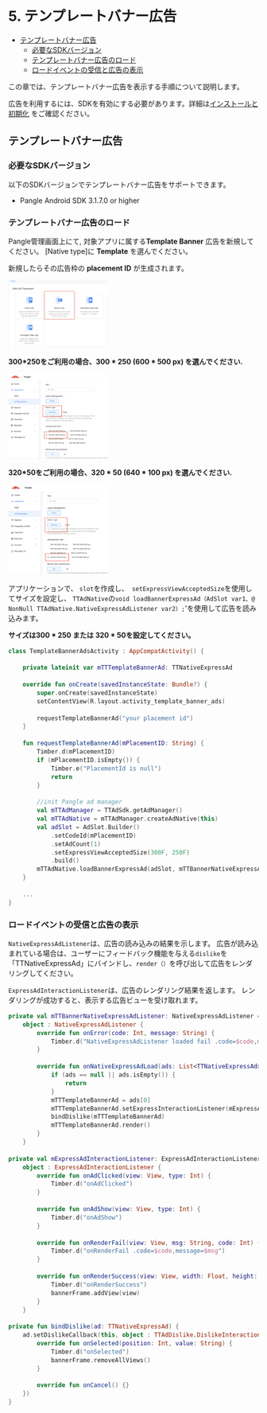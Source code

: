 # 5. テンプレートバナー広告


* [テンプレートバナー広告](#start/template_banner_ad)
  * [必要なSDKバージョン](#start/template_banner_support_version)
  * [テンプレートバナー広告のロード](#start/template_banner_ad_load)
  * [ロードイベントの受信と広告の表示](#start/template_banner_ad_loadevent)


この章では、テンプレートバナー広告を表示する手順について説明します。

広告を利用するには、SDKを有効にする必要があります。詳細は[インストールと初期化](1-integrate_ja.md) をご確認ください。



<a name="start/template_banner_ad"></a>
## テンプレートバナー広告

<a name="start/template_banner_support_version"></a>
### 必要なSDKバージョン
以下のSDKバージョンでテンプレートバナー広告をサポートできます。
 - Pangle Android SDK 3.1.7.0 or higher

<a name="start/template_banner_ad_load"></a>
### テンプレートバナー広告のロード

Pangle管理画面上にて, 対象アプリに属する**Template Banner** 広告を新規してください。
[Native type]に **Template** を選んでください。

新規したらその広告枠の **placement ID** が生成されます。

<img src="../pics/template_banner_add.png" alt="drawing" width="200"/>

**300*250をご利用の場合、300 * 250 (600 * 500 px) を選んでください.**

<img src="../pics/template_banner_set_300.png" alt="drawing" width="200"/>

**320*50をご利用の場合、320 * 50 (640 * 100 px) を選んでください.**

<img src="../pics/template_banner_set_320.png" alt="drawing" width="200"/>

アプリケーションで、 `slot`を作成し、` setExpressViewAcceptedSize`を使用してサイズを設定し、 `TTAdNative`の` void loadBannerExpressAd（AdSlot var1、@ NonNull TTAdNative.NativeExpressAdListener var2）; `'を使用して広告を読み込みます。


**サイズは300 * 250 または 320 * 50を設定してください。**


```kotlin
class TemplateBannerAdsActivity : AppCompatActivity() {

    private lateinit var mTTTemplateBannerAd: TTNativeExpressAd

    override fun onCreate(savedInstanceState: Bundle?) {
        super.onCreate(savedInstanceState)
        setContentView(R.layout.activity_template_banner_ads)

        requestTemplateBannerAd("your placement id")
    }

    fun requestTemplateBannerAd(mPlacementID: String) {
        Timber.d(mPlacementID)
        if (mPlacementID.isEmpty()) {
            Timber.e("PlacementId is null")
            return
        }

        //init Pangle ad manager
        val mTTAdManager = TTAdSdk.getAdManager()
        val mTTAdNative = mTTAdManager.createAdNative(this)
        val adSlot = AdSlot.Builder()
            .setCodeId(mPlacementID)
            .setAdCount(1)
            .setExpressViewAcceptedSize(300F, 250F)
            .build()
        mTTAdNative.loadBannerExpressAd(adSlot, mTTBannerNativeExpressAdListener)
    }

    ...
}

```

<a name="start/template_banner_ad_loadevent"></a>
### ロードイベントの受信と広告の表示

`NativeExpressAdListener`は、広告の読み込みの結果を示します。 広告が読み込まれている場合は、ユーザーにフィードバック機能を与える`dislike`を「TTNativeExpressAd」にバインドし、`render（）`を呼び出して広告をレンダリングしてください。

`ExpressAdInteractionListener`は、広告のレンダリング結果を返します。 レンダリングが成功すると、表示する広告ビューを受け取れます。


```kotlin
private val mTTBannerNativeExpressAdListener: NativeExpressAdListener =
    object : NativeExpressAdListener {
        override fun onError(code: Int, message: String) {
            Timber.d("NativeExpressAdListener loaded fail .code=$code,message=$message")
        }

        override fun onNativeExpressAdLoad(ads: List<TTNativeExpressAd>) {
            if (ads == null || ads.isEmpty()) {
                return
            }
            mTTTemplateBannerAd = ads[0]
            mTTTemplateBannerAd.setExpressInteractionListener(mExpressAdInteractionListener)
            bindDislike(mTTTemplateBannerAd)
            mTTTemplateBannerAd.render()
        }
    }

private val mExpressAdInteractionListener: ExpressAdInteractionListener =
    object : ExpressAdInteractionListener {
        override fun onAdClicked(view: View, type: Int) {
            Timber.d("onAdClicked")
        }

        override fun onAdShow(view: View, type: Int) {
            Timber.d("onAdShow")
        }

        override fun onRenderFail(view: View, msg: String, code: Int) {
            Timber.d("onRenderFail .code=$code,message=$msg")
        }

        override fun onRenderSuccess(view: View, width: Float, height: Float) {
            Timber.d("onRenderSuccess")
            bannerFrame.addView(view)
        }
    }

private fun bindDislike(ad: TTNativeExpressAd) {
    ad.setDislikeCallback(this, object : TTAdDislike.DislikeInteractionCallback {
        override fun onSelected(position: Int, value: String) {
            Timber.d("onSelected")
            bannerFrame.removeAllViews()
        }

        override fun onCancel() {}
    })
}
```
